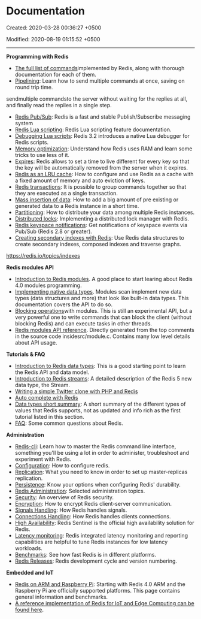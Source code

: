 # Documentation

Created: 2020-03-28 00:36:27 +0500

Modified: 2020-08-19 01:15:52 +0500

---

**Programming with Redis**
-   [The full list of commands](https://redis.io/commands)implemented by Redis, along with thorough documentation for each of them.
-   [Pipelining](https://redis.io/topics/pipelining): Learn how to send multiple commands at once, saving on round trip time.

sendmultiple commandsto the server without waiting for the replies at all, and finally read the replies in a single step.
-   [Redis Pub/Sub](https://redis.io/topics/pubsub): Redis is a fast and stable Publish/Subscribe messaging system
-   [Redis Lua scripting](https://redis.io/commands/eval): Redis Lua scripting feature documentation.
-   [Debugging Lua scripts](https://redis.io/topics/ldb): Redis 3.2 introduces a native Lua debugger for Redis scripts.
-   [Memory optimization](https://redis.io/topics/memory-optimization): Understand how Redis uses RAM and learn some tricks to use less of it.
-   [Expires](https://redis.io/commands/expire): Redis allows to set a time to live different for every key so that the key will be automatically removed from the server when it expires.
-   [Redis as an LRU cache](https://redis.io/topics/lru-cache): How to configure and use Redis as a cache with a fixed amount of memory and auto eviction of keys.
-   [Redis transactions](https://redis.io/topics/transactions): It is possible to group commands together so that they are executed as a single transaction.
-   [Mass insertion of data](https://redis.io/topics/mass-insert): How to add a big amount of pre existing or generated data to a Redis instance in a short time.
-   [Partitioning](https://redis.io/topics/partitioning): How to distribute your data among multiple Redis instances.
-   [Distributed locks](https://redis.io/topics/distlock): Implementing a distributed lock manager with Redis.
-   [Redis keyspace notifications](https://redis.io/topics/notifications): Get notifications of keyspace events via Pub/Sub (Redis 2.8 or greater).
-   [Creating secondary indexes with Redis](https://redis.io/topics/indexes): Use Redis data structures to create secondary indexes, composed indexes and traverse graphs.

<https://redis.io/topics/indexes>



**Redis modules API**
-   [Introduction to Redis modules](https://redis.io/topics/modules-intro). A good place to start learing about Redis 4.0 modules programming.
-   [Implementing native data types](https://redis.io/topics/modules-native-types). Modules scan implement new data types (data structures and more) that look like built-in data types. This documentation covers the API to do so.
-   [Blocking operations](https://redis.io/topics/modules-blocking-ops)with modules. This is still an experimental API, but a very powerful one to write commands that can block the client (without blocking Redis) and can execute tasks in other threads.
-   [Redis modules API reference](https://redis.io/topics/modules-api-ref). Directly generated from the top comments in the source code insidesrc/module.c. Contains many low level details about API usage.



**Tutorials & FAQ**
-   [Introduction to Redis data types](https://redis.io/topics/data-types-intro): This is a good starting point to learn the Redis API and data model.
-   [Introduction to Redis streams](https://redis.io/topics/streams-intro): A detailed description of the Redis 5 new data type, the Stream.
-   [Writing a simple Twitter clone with PHP and Redis](https://redis.io/topics/twitter-clone)
-   [Auto complete with Redis](http://autocomplete.redis.io/)
-   [Data types short summary](https://redis.io/topics/data-types): A short summary of the different types of values that Redis supports, not as updated and info rich as the first tutorial listed in this section.
-   [FAQ](https://redis.io/topics/faq): Some common questions about Redis.



**Administration**
-   [Redis-cli](https://redis.io/topics/rediscli): Learn how to master the Redis command line interface, something you'll be using a lot in order to administer, troubleshoot and experiment with Redis.
-   [Configuration](https://redis.io/topics/config): How to configure redis.
-   [Replication](https://redis.io/topics/replication): What you need to know in order to set up master-replicas replication.
-   [Persistence](https://redis.io/topics/persistence): Know your options when configuring Redis' durability.
-   [Redis Administration](https://redis.io/topics/admin): Selected administration topics.
-   [Security](https://redis.io/topics/security): An overview of Redis security.
-   [Encryption](https://redis.io/topics/encryption): How to encrypt Redis client-server communication.
-   [Signals Handling](https://redis.io/topics/signals): How Redis handles signals.
-   [Connections Handling](https://redis.io/topics/clients): How Redis handles clients connections.
-   [High Availability](https://redis.io/topics/sentinel): Redis Sentinel is the official high availability solution for Redis.
-   [Latency monitoring](https://redis.io/topics/latency-monitor): Redis integrated latency monitoring and reporting capabilities are helpful to tune Redis instances for low latency workloads.
-   [Benchmarks](https://redis.io/topics/benchmarks): See how fast Redis is in different platforms.
-   [Redis Releases](https://redis.io/topics/releases): Redis development cycle and version numbering.



**Embedded and IoT**
-   [Redis on ARM and Raspberry Pi](https://redis.io/topics/ARM): Starting with Redis 4.0 ARM and the Raspberry Pi are officially supported platforms. This page contains general information and benchmarks.
-   [A reference implementation of Redis for IoT and Edge Computing can be found here](https://redislabs.com/redis-enterprise/redis-edge/).

